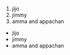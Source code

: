 <ol>
  <li>jijo</li>
  <li>jimmy</li>
  <li>amma and appachan</li>
</ol>
<ul>
  <li>jijo</li>
  <li>jimmy</li>
  <li>amma and appachan</li> 
</ul>

